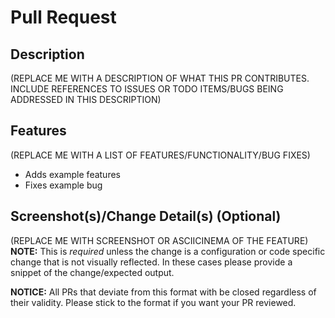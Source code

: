 # Pull Request

## Description
(REPLACE ME WITH A DESCRIPTION OF WHAT THIS PR CONTRIBUTES. INCLUDE REFERENCES TO ISSUES OR TODO ITEMS/BUGS BEING ADDRESSED IN THIS DESCRIPTION)

## Features
(REPLACE ME WITH A LIST OF FEATURES/FUNCTIONALITY/BUG FIXES)
- Adds example features
- Fixes example bug


## Screenshot(s)/Change Detail(s) (Optional)
(REPLACE ME WITH SCREENSHOT OR ASCIICINEMA OF THE FEATURE)
**NOTE:** This is _required_ unless the change is a configuration or code specific change that is not visually reflected. In these cases please provide a snippet of the change/expected output.


**NOTICE:** All PRs that deviate from this format with be closed regardless of their validity. Please stick to the format if you want your PR reviewed.